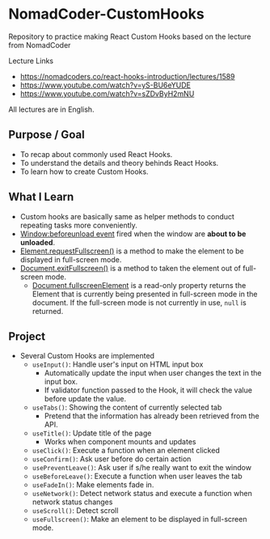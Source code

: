 # NomadCoder-CustomHooks

Repository to practice making React Custom Hooks based on the lecture from NomadCoder

Lecture Links

- https://nomadcoders.co/react-hooks-introduction/lectures/1589
- https://www.youtube.com/watch?v=yS-BU6eYUDE
- https://www.youtube.com/watch?v=sZDvByH2mNU

All lectures are in English.

## Purpose / Goal

- To recap about commonly used React Hooks.
- To understand the details and theory behinds React Hooks.
- To learn how to create Custom Hooks.

## What I Learn

- Custom hooks are basically same as helper methods to conduct repeating tasks more conveniently.
- [Window:beforeunload event](https://developer.mozilla.org/en-US/docs/Web/API/Window/beforeunload_event) fired when the window are **about to be unloaded**.
- [Element.requestFullscreen()](https://developer.mozilla.org/en-US/docs/Web/API/Element/requestFullScreen) is a method to make the element to be displayed in full-screen mode.
- [Document.exitFullscreen()](https://developer.mozilla.org/en-US/docs/Web/API/Document/exitFullscreen) is a method to taken the element out of full-screen mode.
  - [Document.fullscreenElement](https://developer.mozilla.org/en-US/docs/Web/API/Document/fullscreenElement) is a read-only property returns the Element that is currently being presented in full-screen mode in the document.
    If the full-screen mode is not currently in use, `null` is returned.

## Project

- Several Custom Hooks are implemented
  - `useInput()`: Handle user's input on HTML input box
    - Automatically update the input when user changes the text in the input box.
    - If validator function passed to the Hook, it will check the value before update the value.
  - `useTabs()`: Showing the content of currently selected tab
    - Pretend that the information has already been retrieved from the API.
  - `useTitle()`: Update title of the page
    - Works when component mounts and updates
  - `useClick()`: Execute a function when an element clicked
  - `useConfirm()`: Ask user before do certain action
  - `usePreventLeave()`: Ask user if s/he really want to exit the window
  - `useBeforeLeave()`: Execute a function when user leaves the tab
  - `useFadeIn()`: Make elements fade in.
  - `useNetwork()`: Detect network status and execute a function when network status changes
  - `useScroll()`: Detect scroll
  - `useFullscreen()`: Make an element to be displayed in full-screen mode.
